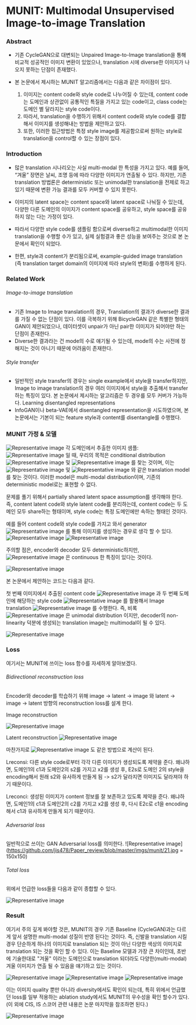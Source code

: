

# MUNIT:  Multimodal Unsupervised Image-to-image Translation


### Abstract
-	기존 CycleGAN으로 대변되는 Unpaired Image-to-Image translation을 통해 비교적 성공적인 이미지 변환이 있었으나, translation 시에 diverse한 이미지가 나오지 못하는 단점이 존재했다.
-	본 논문에서 제시하는 MUNIT 알고리즘에서는 다음과 같은 차이점이 있다. 

    1)	이미지는 content code와 style code로 나누어질 수 있는데, content code는 도메인과 상관없이 공통적인 특질을 가지고 있는 code이고, class code는 도메인 별 달라지는 style code이다. 
    2)	따라서, translation을 수행하기 위해서 content code와 style code를 결합해서 이미지를 생성해내는 방법을 제안하고 있다.
    3)	또한, 이러한 접근방법은 특정 style image를 제공함으로써 원하는 style로 translation을 control할 수 있는 장점이 있다. 
    
    
    
    
### Introduction
-	많은 translation 시나리오는 사실 multi-modal 한 특성을 가지고 있다. 예를 들어, “겨울” 장면은 날씨, 조명 등에 따라 다양한 이미지가 연출될 수 있다. 하지만, 기존 translation 방법론은 deterministic 또는 unimodal한 translation을 전제로 하고 있기 때문에 변환 가능 결과를 모두 커버할 수 있지 못한다. 

-	이미지의 latent space는 content space와 latent space로 나눠질 수 있는데, 다양한 다른 도메인의 이미지가 content space를 공유하고, style space를 공유하지 않는 다는 가정이 있다.

-	따라서 다양한 style code를 샘플링 함으로써 diverse하고 multimodal한 이미지 translation을 수행할 수가 있고, 실제 실험결과 좋은 성능을 보여주는 것으로 본 논문에서 확인이 되었다.

-	한편, style과 content가 분리됨으로써, example-guided image translation (즉 translation target domain의 이미지에 따라 style의 변화)를 수행하게 된다.




### Related Work

###### Image-to-image translation

-	기존 Image to Image translation의 경우, Translation의 결과가 diverse한 결과를 가질 수 없는 단점이 있다. 이를 극복하기 위해 BicycleGAN 같은 특별한 형태의 GAN이 제안되었으나, 데이터셋이 unpair가 아닌 pair한 이미지가 되어야만 하는 단점이 존재한다. 
-	Diverse한 결과라는 건 mode의 수로 얘기될 수 있는데, mode의 수는 사전에 정해지는 것이 아니기 때문에 어려움이 존재한다.

###### Style transfer
-	일반적인 style transfer의 경우는 single example에서 style을 transfer하지만, Image to image translation의 경우 여러 이미지에서 style을 추출해서 transfer하는 특징이 있다. 본 논문에서 제시하는 알고리즘은 두 경우를 모두 커버가 가능하다.
Learning disentangled representations
-	InfoGAN이나 beta-VAE에서 disentangled representation을 시도하였으며, 본 논문에서는 기본이 되는 feature style과 content를 disentangle를 수행했다.




### MUNIT 가정 & 모델

![Representative image](https://github.com/jis478/Paper_review/blob/master/imgs/munit/1.jpg)
각 도메인에서 추출한 이미지 샘플: ![Representative image](https://github.com/jis478/Paper_review/blob/master/imgs/munit/2.jpg)
일 때, 우리의 목적은 conditional distribution   ![Representative image](https://github.com/jis478/Paper_review/blob/master/imgs/munit/3.jpg)
  및  ![Representative image](https://github.com/jis478/Paper_review/blob/master/imgs/munit/4.jpg)
 를 찾는 것이며, 이는 ![Representative image](https://github.com/jis478/Paper_review/blob/master/imgs/munit/5.jpg) 및 ![Representative image](https://github.com/jis478/Paper_review/blob/master/imgs/munit/6.jpg) 와 같은 translation model를 찾는 것이다. 이러한 model은 multi-modal distribution이며, 기존의 deterministic model로는 표현할 수 없다. 

문제를 풀기 위해서 partially shared latent space assumption를 생각해야 한다. 즉, content latent code와 style latent code를 분리하는데, content code는 두 도메인 모두 share하는 형태이며, style code는 특정 도메인에만 속하는 형태인 것이다.

예를 들어 content code와 style code를 가지고 와서 generator ![Representative image](https://github.com/jis478/Paper_review/blob/master/imgs/munit/8.jpg)
  를 통해 이미지를 생성하는 경우로 생각 할 수 있다. ![Representative image](https://github.com/jis478/Paper_review/blob/master/imgs/munit/9.jpg)
![Representative image](https://github.com/jis478/Paper_review/blob/master/imgs/munit/10.jpg)

주의할 점은, encoder와 decoder 모두 deterministic하지만,  ![Representative image](https://github.com/jis478/Paper_review/blob/master/imgs/munit/11.jpg) 은 continuous 한 특징이 있다는 것이다. 


![Representative image](https://github.com/jis478/Paper_review/blob/master/imgs/munit/12.jpg) 

 
본 논문에서 제안하는 코드는 다음과 같다. 

첫 번째 이미지에서 추출된 content code ![Representative image](https://github.com/jis478/Paper_review/blob/master/imgs/munit/13.jpg)   과
두 번째 도메인에 해당하는 style code ![Representative image](https://github.com/jis478/Paper_review/blob/master/imgs/munit/14.jpg) 를 활용해서
Image translation ![Representative image](https://github.com/jis478/Paper_review/blob/master/imgs/munit/15.jpg) 를 수행한다. 즉, 비록 ![Representative image](https://github.com/jis478/Paper_review/blob/master/imgs/munit/16.jpg) 은 unimodal distribution 이지만, decoder의 non-linearity 덕분에 생성되는 translation image는 multimodal이 될 수 있다. 

![Representative image](https://github.com/jis478/Paper_review/blob/master/imgs/munit/17.jpg)



### Loss
여기서는 MUNIT에 쓰이는 loss 함수를 자세하게 알아보겠다.

###### Bidirectional reconstruction loss
Encoder와 decoder를 학습하기 위해 image → latent → image 와 latent → image → latent 방향의 reconstruction loss를 설계 한다.



Image reconstruction



![Representative image](https://github.com/jis478/Paper_review/blob/master/imgs/munit/18.jpg)


Latent reconstruction
![Representative image](https://github.com/jis478/Paper_review/blob/master/imgs/munit/19.jpg)


 
마찬가지로 ![Representative image](https://github.com/jis478/Paper_review/blob/master/imgs/munit/20.jpg) 도 같은 방법으로 계산이 된다.

Lreconsi: 다른 style code로부터 각각 다른 이미지가 생성되도록 제약을 준다. 왜냐하면, 도메인1의 c1과 도메인2의 s2를 가지고 x2를 생성 후, E2s로 도메인 2의 style을 encoding해서 원래 s2와 유사하게 만들게 됨 -> s2가 달라지면 이미지도 달라져야 하기 때문이다.

Lreconci: 생성된 이미지가 content 정보를 잘 보존하고 있도록 제약을 준다. 왜냐하면, 도메인1의 c1과 도메인2의 c2를 가지고 x2를 생성 후, 다시 E2c로 c1을 encoding해서 c1과 유사하게 만들게 되기 때문이다.

###### Adversarial loss
일반적으로 쓰이는 GAN Adversarial loss를 의미한다.
![Representative image](https://github.com/jis478/Paper_review/blob/master/imgs/munit/21.jpg = 150x150)

 
###### Total loss
위에서 언급한 loss들을 다음과 같이 종합할 수 있다.

![Representative image](https://github.com/jis478/Paper_review/blob/master/imgs/munit/22.jpg)

 
### Result
 여기서 주의 깊게 봐야할 것은, MUNIT의 경우 기존 Baseline (CycleGAN)과는 다르게 앞서 설명한 multi-modal 성질이 반영 된다는 것이다. 즉, 신발을 translation 시킬 경우 단순하게 하나의 이미지로 translation 되는 것이 아닌 다양한 색상의 이미지로 translation 되는 것을 확인 할 수 있다. 이는 Baseline 모델과 가장 큰 차이인데, 초반에 기술한대로 "겨울" 이라는 도메인으로 translation 되더라도 다양한(multi-modal) 겨울 이미지가 연출 될 수 있음을 얘기하고 있는 것이다.
 
 ![Representative image](https://github.com/jis478/Paper_review/blob/master/imgs/munit/23.jpg)
 ![Representative image](https://github.com/jis478/Paper_review/blob/master/imgs/munit/24.jpg)
 ![Representative image](https://github.com/jis478/Paper_review/blob/master/imgs/munit/25.jpg)
 
 이는 이미지 quality 뿐만 아니라 diversity에서도 확인이 되는데, 특히 위에서 언급했던 loss를 일부 적용하는 ablation study에서도 MUNIT의 우수성을 확인 할수가 있다.(이 외에 CIS, IS 스코어 관련 내용은 논문 마지막을 참조하면 된다.)
 
![Representative image](https://github.com/jis478/Paper_review/blob/master/imgs/munit/26.jpg)
 
 
   
 
 





